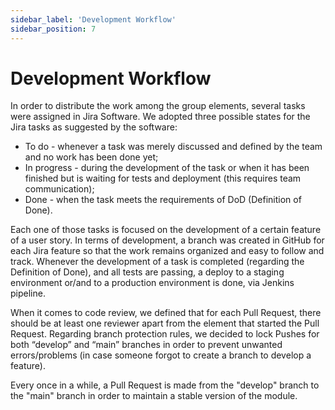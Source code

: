 ```yaml
---
sidebar_label: 'Development Workflow'
sidebar_position: 7
---
```


# Development Workflow

In order to distribute the work among the group elements, several tasks were assigned in Jira Software. 
We adopted three possible states for the Jira tasks as suggested by the software:
* To do - whenever a task was merely discussed and defined by the team and no work has been done yet;
* In progress - during the development of the task or when it has been finished but is waiting for tests and deployment (this requires team communication);
* Done - when the task meets the requirements of DoD (Definition of Done).

Each one of those tasks is focused on the development of a certain feature of a user story. In terms of development, a branch was created in GitHub for each Jira feature so that the work remains organized and easy to follow and track. Whenever the development of a task is completed (regarding the Definition of Done), and all tests are passing, a deploy to a staging environment or/and to a production environment is done, via Jenkins pipeline. 

When it comes to code review, we defined that for each Pull Request, there should be at least one reviewer apart from the element that started the Pull Request.
Regarding branch protection rules, we decided to lock Pushes for both “develop” and “main” branches in order to prevent unwanted errors/problems (in case someone forgot to create a branch to develop a feature).

Every once in a while, a Pull Request is made from the "develop" branch to the "main" branch in order to maintain a stable version of the module.
